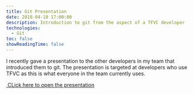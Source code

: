 ```yaml
---
title: Git Presentation
date: 2018-04-10 17:00:00
description: Introduction to git from the aspect of a TFVC developer
technologies:
  - Git
toc: false
showReadingTime: false
---
```


I recently gave a presentation to the other developers in my team that introduced them to git. The presentation is targeted at developers who use TFVC as this is what everyone in the team currently uses.

<a href="/presentations/git-guide" rel="noreferrer" target="_blank"><i class="fas fa-external-link-alt"></i>&nbsp;CLick here to open the presentation</a>
